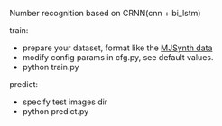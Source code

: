 Number recognition based on CRNN(cnn + bi_lstm)

train:
* prepare your dataset, format like the [MJSynth data](http://www.robots.ox.ac.uk/~vgg/data/text/mjsynth.tar.gz)
* modify config params in cfg.py, see default values.
* python train.py

predict:
* specify test images dir
* python predict.py